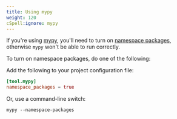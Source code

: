 ```yaml
---
title: Using mypy
weight: 120
cSpell:ignore: mypy
---
```


If you're using [mypy](https://mypy-lang.org/), you'll need to turn on
[namespace packages](https://mypy.readthedocs.io/en/stable/command_line.html#cmdoption-mypy-namespace-packages),
otherwise `mypy` won't be able to run correctly.

To turn on namespace packages, do one of the following:

Add the following to your project configuration file:

```toml
[tool.mypy]
namespace_packages = true
```

Or, use a command-line switch:

```shell
mypy --namespace-packages
```
